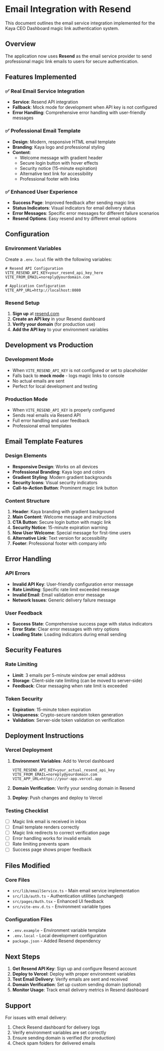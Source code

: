 # Email Integration with Resend

This document outlines the email service integration implemented for the Kaya CEO Dashboard magic link authentication system.

## Overview

The application now uses **Resend** as the email service provider to send professional magic link emails to users for secure authentication.

## Features Implemented

### ✅ Real Email Service Integration
- **Service**: Resend API integration
- **Fallback**: Mock mode for development when API key is not configured
- **Error Handling**: Comprehensive error handling with user-friendly messages

### ✅ Professional Email Template
- **Design**: Modern, responsive HTML email template
- **Branding**: Kaya logo and professional styling
- **Content**: 
  - Welcome message with gradient header
  - Secure login button with hover effects
  - Security notice (15-minute expiration)
  - Alternative text link for accessibility
  - Professional footer with links

### ✅ Enhanced User Experience
- **Success Page**: Improved feedback after sending magic link
- **Status Indicators**: Visual indicators for email delivery status
- **Error Messages**: Specific error messages for different failure scenarios
- **Resend Options**: Easy resend and try different email options

## Configuration

### Environment Variables

Create a `.env.local` file with the following variables:

```env
# Resend API Configuration
VITE_RESEND_API_KEY=your_resend_api_key_here
VITE_FROM_EMAIL=noreply@yourdomain.com

# Application Configuration
VITE_APP_URL=http://localhost:8080
```

### Resend Setup

1. **Sign up** at [resend.com](https://resend.com)
2. **Create an API key** in your Resend dashboard
3. **Verify your domain** (for production use)
4. **Add the API key** to your environment variables

## Development vs Production

### Development Mode
- When `VITE_RESEND_API_KEY` is not configured or set to placeholder
- Falls back to **mock mode** - logs magic links to console
- No actual emails are sent
- Perfect for local development and testing

### Production Mode
- When `VITE_RESEND_API_KEY` is properly configured
- Sends real emails via Resend API
- Full error handling and user feedback
- Professional email templates

## Email Template Features

### Design Elements
- **Responsive Design**: Works on all devices
- **Professional Branding**: Kaya logo and colors
- **Gradient Styling**: Modern gradient backgrounds
- **Security Icons**: Visual security indicators
- **Call-to-Action Button**: Prominent magic link button

### Content Structure
1. **Header**: Kaya branding with gradient background
2. **Main Content**: Welcome message and instructions
3. **CTA Button**: Secure login button with magic link
4. **Security Notice**: 15-minute expiration warning
5. **New User Welcome**: Special message for first-time users
6. **Alternative Link**: Text version for accessibility
7. **Footer**: Professional footer with company info

## Error Handling

### API Errors
- **Invalid API Key**: User-friendly configuration error message
- **Rate Limiting**: Specific rate limit exceeded message
- **Invalid Email**: Email validation error message
- **Network Issues**: Generic delivery failure message

### User Feedback
- **Success State**: Comprehensive success page with status indicators
- **Error State**: Clear error messages with retry options
- **Loading State**: Loading indicators during email sending

## Security Features

### Rate Limiting
- **Limit**: 3 emails per 5-minute window per email address
- **Storage**: Client-side rate limiting (can be moved to server-side)
- **Feedback**: Clear messaging when rate limit is exceeded

### Token Security
- **Expiration**: 15-minute token expiration
- **Uniqueness**: Crypto-secure random token generation
- **Validation**: Server-side token validation on verification

## Deployment Instructions

### Vercel Deployment

1. **Environment Variables**: Add to Vercel dashboard
   ```
   VITE_RESEND_API_KEY=your_actual_resend_api_key
   VITE_FROM_EMAIL=noreply@yourdomain.com
   VITE_APP_URL=https://your-app.vercel.app
   ```

2. **Domain Verification**: Verify your sending domain in Resend
3. **Deploy**: Push changes and deploy to Vercel

### Testing Checklist

- [ ] Magic link email is received in inbox
- [ ] Email template renders correctly
- [ ] Magic link redirects to correct verification page
- [ ] Error handling works for invalid emails
- [ ] Rate limiting prevents spam
- [ ] Success page shows proper feedback

## Files Modified

### Core Files
- `src/lib/emailService.ts` - Main email service implementation
- `src/lib/auth.ts` - Authentication utilities (unchanged)
- `src/pages/Auth.tsx` - Enhanced UI feedback
- `src/vite-env.d.ts` - Environment variable types

### Configuration Files
- `.env.example` - Environment variable template
- `.env.local` - Local development configuration
- `package.json` - Added Resend dependency

## Next Steps

1. **Get Resend API Key**: Sign up and configure Resend account
2. **Deploy to Vercel**: Deploy with proper environment variables
3. **Test Email Delivery**: Verify emails are sent and received
4. **Domain Verification**: Set up custom sending domain (optional)
5. **Monitor Usage**: Track email delivery metrics in Resend dashboard

## Support

For issues with email delivery:
1. Check Resend dashboard for delivery logs
2. Verify environment variables are set correctly
3. Ensure sending domain is verified (for production)
4. Check spam folders for delivered emails